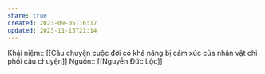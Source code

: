 ```yaml
---
share: true
created: 2023-09-05T16:17
updated: 2023-11-13T21:14
---
```

Khái niệm:: 
[[Câu chuyện cuộc đời có khả năng bị cảm xúc của nhân vật chi phối câu chuyện]]
Nguồn:: [[Nguyễn Đức Lộc]]